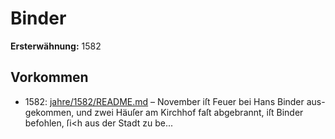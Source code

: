 # Binder

**Ersterwähnung:** 1582

## Vorkommen
- 1582: [jahre/1582/README.md](../jahre/1582/README.md) – November iſt Feuer bei Hans Binder aus-
gekommen, und zwei Häuſer am Kirchhof faſt abgebrannt,
iſt Binder befohlen, ſi<h aus der Stadt zu be...
